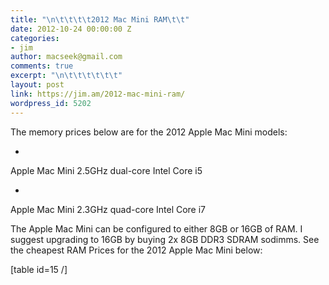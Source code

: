```yaml
---
title: "\n\t\t\t\t2012 Mac Mini RAM\t\t"
date: 2012-10-24 00:00:00 Z
categories:
- jim
author: macseek@gmail.com
comments: true
excerpt: "\n\t\t\t\t\t\t"
layout: post
link: https://jim.am/2012-mac-mini-ram/
wordpress_id: 5202
---
```


The memory prices below are for the 2012 Apple Mac Mini models:






  * 


Apple Mac Mini 2.5GHz dual-core Intel Core i5





  * 


Apple Mac Mini 2.3GHz quad-core Intel Core i7







The Apple Mac Mini can be configured to either 8GB or 16GB of RAM. I suggest upgrading to 16GB by buying 2x 8GB DDR3 SDRAM sodimms. See the cheapest RAM Prices for the 2012 Apple Mac Mini below:




[table id=15 /]


		
